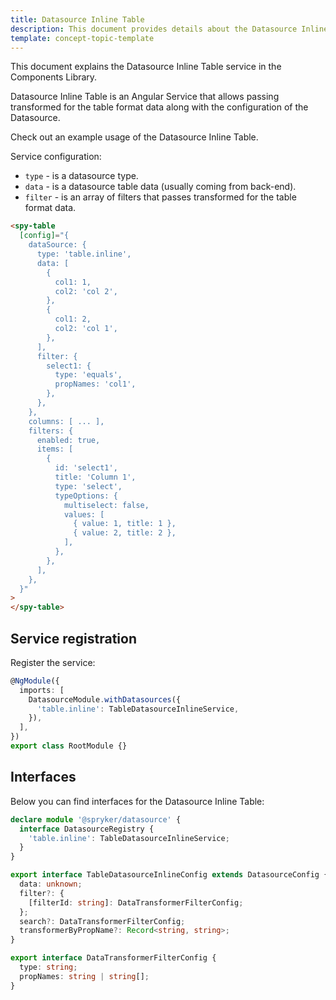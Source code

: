 ```yaml
---
title: Datasource Inline Table
description: This document provides details about the Datasource Inline Table service in the Components Library.
template: concept-topic-template
---
```


This document explains the Datasource Inline Table service in the Components Library.

Datasource Inline Table is an Angular Service that allows passing transformed for the table format data along with the configuration of the Datasource.

Check out an example usage of the Datasource Inline Table.

Service configuration:

- `type` - is a datasource type.  
- `data` - is a datasource table data (usually coming from back-end).  
- `filter` - is an array of filters that passes transformed for the table format data.

```html
<spy-table 
  [config]="{
    dataSource: {
      type: 'table.inline',
      data: [
        {
          col1: 1,
          col2: 'col 2',
        },
        {
          col1: 2,
          col2: 'col 1',
        },
      ],
      filter: {
        select1: {
          type: 'equals',
          propNames: 'col1',
        },
      },
    },
    columns: [ ... ],
    filters: {
      enabled: true,
      items: [
        {
          id: 'select1',
          title: 'Column 1',
          type: 'select',
          typeOptions: {
            multiselect: false,
            values: [
              { value: 1, title: 1 },
              { value: 2, title: 2 },
            ],
          },
        },
      ],
    },
  }"
>
</spy-table>
```

## Service registration

Register the service:

```ts
@NgModule({
  imports: [
    DatasourceModule.withDatasources({
      'table.inline': TableDatasourceInlineService,
    }),
  ],
})
export class RootModule {}
```

## Interfaces

Below you can find interfaces for the Datasource Inline Table:

```ts
declare module '@spryker/datasource' {
  interface DatasourceRegistry {
    'table.inline': TableDatasourceInlineService;
  }
}

export interface TableDatasourceInlineConfig extends DatasourceConfig {
  data: unknown;
  filter?: {
    [filterId: string]: DataTransformerFilterConfig;
  };
  search?: DataTransformerFilterConfig;
  transformerByPropName?: Record<string, string>;
}

export interface DataTransformerFilterConfig {
  type: string;
  propNames: string | string[];
}
```
